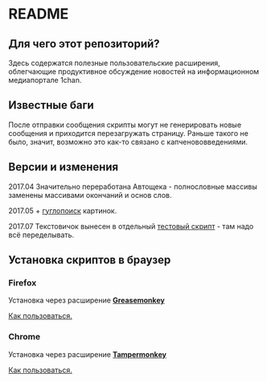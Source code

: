 # README #

## Для чего этот репозиторий? ##

Здесь содержатся полезные пользовательские расширения, облегчающие продуктивное обсуждение новостей на информационном медиапортале 1chan.

## Известные баги ##

После отправки сообщения скрипты могут не генерировать новые сообщения и приходится перезагружать страницу. Раньше такого не было, значит, возможно это как-то связано с капченововведениями.

## Версии и изменения ##

2017.04 Значительно переработана Автощека - полнословные массивы заменены массивами окончаний и основ слов.

2017.05 + [гуглопоиск](https://github.com/wwwwwwwwwwwwwww/1chan-userscripts/blob/master/1chan-google-image-search.js) картинок.

2017.07 Текстовичок вынесен в отдельный [тестовый скрипт](https://github.com/wwwwwwwwwwwwwww/1chan-userscripts/blob/master/1chan-testing.js) - там надо всё переделывать.

## Установка скриптов в браузер ##

### Firefox ###
Установка через расширение **[Greasemonkey](https://addons.mozilla.org/ru/firefox/addon/greasemonkey/)**

[Как пользоваться.](https://www.google.ru/search?q=greasemonkey+как+пользоваться)

### Chrome ###
Установка через расширение **[Tampermonkey](https://chrome.google.com/webstore/detail/tampermonkey/dhdgffkkebhmkfjojejmpbldmpobfkfo)**

[Как пользоваться.](https://www.google.ru/search?q=tampermonkey+как+пользоваться)
